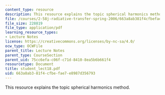 ```yaml
---
content_type: resource
description: This resource explains the topic spherical harmonics method.
file: /courses/2-58j-radiative-transfer-spring-2006/663a8ab381f4cfbefae7e8987d356793_student_lect18.pdf
file_size: 228819
file_type: application/pdf
learning_resource_types:
- Lecture Notes
license: https://creativecommons.org/licenses/by-nc-sa/4.0/
ocw_type: OCWFile
parent_title: Lecture Notes
parent_type: CourseSection
parent_uid: 75cc6efa-c06f-c71d-8410-8ea5b6b661f4
resourcetype: Document
title: student_lect18.pdf
uid: 663a8ab3-81f4-cfbe-fae7-e8987d356793
---
```

This resource explains the topic spherical harmonics method.